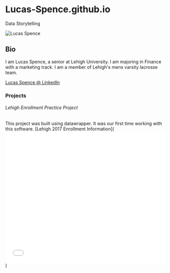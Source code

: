 # Lucas-Spence.github.io
Data Storytelling 

![Lucas Spence](https://lehighsports.com/images/2017/9/5/Lucas_Spence_Night_2_DSC0190.jpg?width=300)

## Bio
I am Lucas Spence, a senior at Lehigh University. I am majoring in Finance with a marketing track. I am a member of Lehigh's mens varsity lacrosse team. 

[Lucas Spence @ LinkedIn](https://www.linkedin.com/in/lucas-spence-39b33912a/)

### Projects
###### Lehigh Enrollment Practice Project
 This project was built using datawrapper. It was our first time working with this software. 
[Lehigh 2017 Enrollment Information](<iframe id="datawrapper-chart-IqpP8" src="//datawrapper.dwcdn.net/IqpP8/1/" scrolling="no" frameborder="0" allowtransparency="true" style="width: 0; min-width: 100% !important;" height="412"></iframe><script type="text/javascript">if("undefined"==typeof window.datawrapper)window.datawrapper={};window.datawrapper["IqpP8"]={},window.datawrapper["IqpP8"].embedDeltas={"100":602,"200":490,"300":429,"400":412,"500":412,"700":412,"800":395,"900":395,"1000":395},window.datawrapper["IqpP8"].iframe=document.getElementById("datawrapper-chart-IqpP8"),window.datawrapper["IqpP8"].iframe.style.height=window.datawrapper["IqpP8"].embedDeltas[Math.min(1e3,Math.max(100*Math.floor(window.datawrapper["IqpP8"].iframe.offsetWidth/100),100))]+"px",window.addEventListener("message",function(a){if("undefined"!=typeof a.data["datawrapper-height"])for(var b in a.data["datawrapper-height"])if("IqpP8"==b)window.datawrapper["IqpP8"].iframe.style.height=a.data["datawrapper-height"][b]+"px"});</script>)
